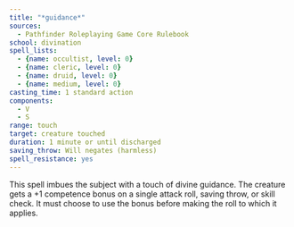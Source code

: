 ```yaml
---
title: "*guidance*"
sources:
  - Pathfinder Roleplaying Game Core Rulebook
school: divination
spell_lists:
  - {name: occultist, level: 0}
  - {name: cleric, level: 0}
  - {name: druid, level: 0}
  - {name: medium, level: 0}
casting_time: 1 standard action
components:
  - V
  - S
range: touch
target: creature touched
duration: 1 minute or until discharged
saving_throw: Will negates (harmless)
spell_resistance: yes
---
```


This spell imbues the subject with a touch of divine guidance. The creature gets a +1 competence bonus on a single attack roll, saving throw, or skill check. It must choose to use the bonus before making the roll to which it applies.

